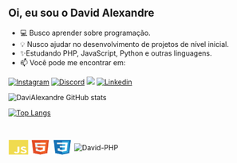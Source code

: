 ## Oi, eu sou o David Alexandre

- 💻 Busco aprender sobre programação.
- 💡 Nusco ajudar no desenvolvimento de projetos de nível inicial.
- ✨Estudando PHP, JavaScript, Python e outras linguagens.
- 📫 Você pode me encontrar em:

[![Instagram](https://img.shields.io/badge/Instagram-E4405F?style=for-the-badge&logo=instagram&logoColor=white
)](https://instagram.com/dvx.alexandre_)
[![Discord](https://img.shields.io/badge/Discord-7289DA?style=for-the-badge&logo=discord&logoColor=white)](https://discord.com/channels/@me)
<a href = "mailto:davidalexandretrabalho@gmail.com"><img src="https://img.shields.io/badge/-Gmail-%23333?style=for-the-badge&logo=gmail&logoColor=white" target="_blank"></a>
[![Linkedin](https://img.shields.io/badge/LinkedIn-0077B5?style=for-the-badge&logo=linkedin&logoColor=white)](https://www.linkedin.com/in/david-alexandre-77361325b/)

![DaviAlexandre GitHub stats](https://github-readme-stats.vercel.app/api?username=Davidalexandreamaral&show_icons=true&theme=dracula)


[![Top Langs](https://github-readme-stats.vercel.app/api/top-langs/username=Davidalexandreamaral&how_icons=true&theme=dracula&layout=compact)](https://github.com/anuraghazra/github-readme-stats)

##

<div style="display: inline_block"><br>
  <img align="center" alt="David-Js" height="30" width="40" src="https://raw.githubusercontent.com/devicons/devicon/master/icons/javascript/javascript-plain.svg"/>
<img align="center" alt="David-HTML" height="30" width="40" src="https://raw.githubusercontent.com/devicons/devicon/master/icons/html5/html5-original.svg">
  <img align="center" alt="David-CSS" height="30" width="40" src="https://raw.githubusercontent.com/devicons/devicon/master/icons/css3/css3-original.svg">
  <img align="center" alt="David-PHP" height="30" width="40" src="https://cdn.jsdelivr.net/gh/devicons/devicon/icons/php/php-plain.svg">
</div>

